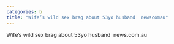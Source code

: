 ```yaml
---
categories: b
title: "Wife’s wild sex brag about 53yo husband  newscomau"
---
```

Wife’s wild sex brag about 53yo husband&nbsp;&nbsp;news.com.au